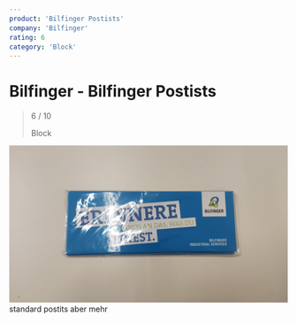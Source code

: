 ```yaml
---
product: 'Bilfinger Postists'
company: 'Bilfinger'
rating: 6
category: 'Block'
---
```


# Bilfinger - Bilfinger Postists
>
> 6 / 10
>
> Block

![Bilfinger Postists](./assets/bilfinger-bilfinger-postists-a8ba8271-d992-42ea-9393-66e14f13d5e1.jpg)
standard postits aber mehr
